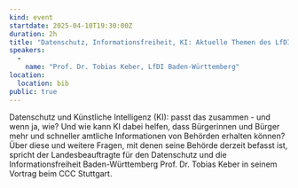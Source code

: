 ```yaml
---
kind: event
startdate: 2025-04-10T19:30:00Z
duration: 2h
title: "Datenschutz, Informationsfreiheit, KI: Aktuelle Themen des LfDI"
speakers:
  -
    name: "Prof. Dr. Tobias Keber, LfDI Baden-Württemberg"
location:
  location: bib
public: true
---
```

Datenschutz und Künstliche Intelligenz (KI): passt das zusammen - und wenn
ja, wie? Und wie kann KI dabei helfen, dass Bürgerinnen und Bürger mehr und
schneller amtliche Informationen von Behörden erhalten können? Über diese
und weitere Fragen, mit denen seine Behörde derzeit befasst ist, spricht
der Landesbeauftragte für den Datenschutz und die Informationsfreiheit
Baden-Württemberg Prof. Dr. Tobias Keber in seinem Vortrag beim CCC
Stuttgart.
